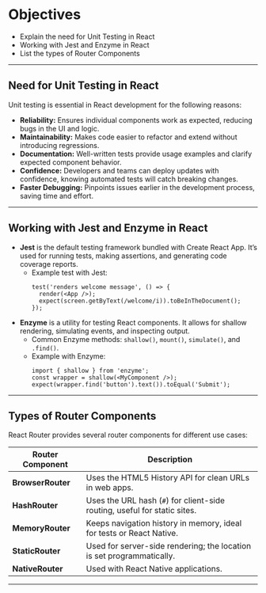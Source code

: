 # Objectives

- Explain the need for Unit Testing in React
- Working with Jest and Enzyme in React
- List the types of Router Components

---

## Need for Unit Testing in React

Unit testing is essential in React development for the following reasons:
- **Reliability:** Ensures individual components work as expected, reducing bugs in the UI and logic.
- **Maintainability:** Makes code easier to refactor and extend without introducing regressions.
- **Documentation:** Well-written tests provide usage examples and clarify expected component behavior.
- **Confidence:** Developers and teams can deploy updates with confidence, knowing automated tests will catch breaking changes.
- **Faster Debugging:** Pinpoints issues earlier in the development process, saving time and effort.

---

## Working with Jest and Enzyme in React

- **Jest** is the default testing framework bundled with Create React App. It’s used for running tests, making assertions, and generating code coverage reports.
  - Example test with Jest:
    ```
    test('renders welcome message', () => {
      render(<App />);
      expect(screen.getByText(/welcome/i)).toBeInTheDocument();
    });
    ```
- **Enzyme** is a utility for testing React components. It allows for shallow rendering, simulating events, and inspecting output.
  - Common Enzyme methods: `shallow()`, `mount()`, `simulate()`, and `.find()`.
  - Example with Enzyme:
    ```
    import { shallow } from 'enzyme';
    const wrapper = shallow(<MyComponent />);
    expect(wrapper.find('button').text()).toEqual('Submit');
    ```

---

## Types of Router Components

React Router provides several router components for different use cases:

| Router Component     | Description                                       |
|---------------------|---------------------------------------------------|
| **BrowserRouter**   | Uses the HTML5 History API for clean URLs in web apps. |
| **HashRouter**      | Uses the URL hash (`#`) for client-side routing, useful for static sites. |
| **MemoryRouter**    | Keeps navigation history in memory, ideal for tests or React Native. |
| **StaticRouter**    | Used for server-side rendering; the location is set programmatically. |
| **NativeRouter**    | Used with React Native applications.              |

---


